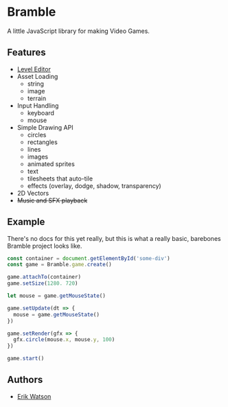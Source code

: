 # Bramble

A little JavaScript library for making Video Games.

## Features

- [Level Editor](https://github.com/erikwatson/Level-Editor)
- Asset Loading
  - string
  - image
  - terrain
- Input Handling
  - keyboard
  - mouse
- Simple Drawing API
  - circles
  - rectangles
  - lines
  - images
  - animated sprites
  - text
  - tilesheets that auto-tile
  - effects (overlay, dodge, shadow, transparency)
- 2D Vectors
- ~~Music and SFX playback~~

## Example

There's no docs for this yet really, but this is what a really basic, barebones
Bramble project looks like.

```js
const container = document.getElementById('some-div')
const game = Bramble.game.create()

game.attachTo(container)
game.setSize(1280. 720)

let mouse = game.getMouseState()

game.setUpdate(dt => {
  mouse = game.getMouseState()
})

game.setRender(gfx => {
  gfx.circle(mouse.x, mouse.y, 100)
})

game.start()
```

## Authors

- [Erik Watson](http://erikwatson.me)

